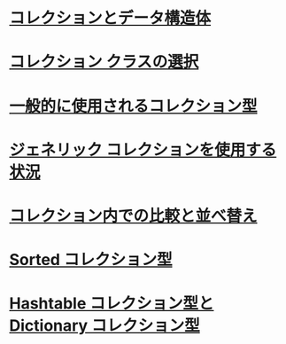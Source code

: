 # [コレクションとデータ構造体](index.md)
# [コレクション クラスの選択](selecting-a-collection-class.md)
# [一般的に使用されるコレクション型](commonly-used-collection-types.md)
# [ジェネリック コレクションを使用する状況](when-to-use-generic-collections.md)
# [コレクション内での比較と並べ替え](comparisons-and-sorts-within-collections.md)
# [Sorted コレクション型](sorted-collection-types.md)
# [Hashtable コレクション型と Dictionary コレクション型](hashtable-and-dictionary-collection-types.md)
